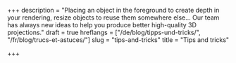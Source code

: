 +++
description = "Placing an object in the foreground to create depth in your rendering, resize objects to reuse them somewhere else... Our team has always new ideas to help you produce better high-quality 3D projections."
draft = true
hreflangs = ["/de/blog/tipps-und-tricks/", "/fr/blog/trucs-et-astuces/"]
slug = "tips-and-tricks"
title = "Tips and tricks"

+++
